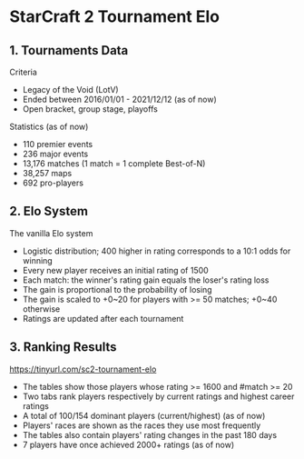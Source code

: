 # StarCraft 2 Tournament Elo

## 1. Tournaments Data

Criteria
- Legacy of the Void (LotV)
- Ended between 2016/01/01 - 2021/12/12 (as of now)
- Open bracket, group stage, playoffs

Statistics (as of now)
- 110 premier events
- 236 major events
- 13,176 matches (1 match = 1 complete Best-of-N)
- 38,257 maps
- 692 pro-players

## 2. Elo System

The vanilla Elo system
- Logistic distribution; 400 higher in rating corresponds to a 10:1 odds for winning
- Every new player receives an initial rating of 1500
- Each match: the winner's rating gain equals the loser's rating loss
- The gain is proportional to the probability of losing
- The gain is scaled to +0\~20 for players with >= 50 matches; +0\~40 otherwise
- Ratings are updated after each tournament

## 3. Ranking Results

https://tinyurl.com/sc2-tournament-elo

- The tables show those players whose rating >= 1600 and #match >= 20
- Two tabs rank players respectively by current ratings and highest career ratings
- A total of 100/154 dominant players (current/highest) (as of now)
- Players' races are shown as the races they use most frequently
- The tables also contain players' rating changes in the past 180 days
- 7 players have once achieved 2000+ ratings (as of now)
